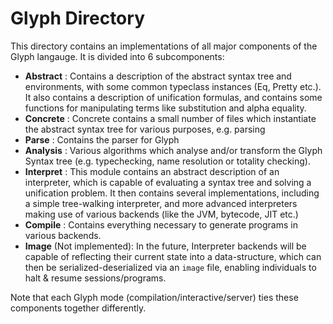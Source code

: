 # Glyph Directory

This directory contains an implementations of all major components of the Glyph
langauge. It is divided into 6 subcomponents:

+ **Abstract** : Contains a description of the abstract syntax tree and
  environments, with some common typeclass instances (Eq, Pretty etc.). It also
  contains a description of unification formulas, and contains some functions
  for manipulating terms like substitution and alpha equality.
+ **Concrete** : Concrete contains a small number of files which instantiate the
  abstract syntax tree for various purposes, e.g. parsing
+ **Parse** : Contains the parser for Glyph
+ **Analysis** : Various algorithms which analyse and/or transform the Glyph
  Syntax tree (e.g. typechecking, name resolution or totality checking).
+ **Interpret** : This module contains an abstract description of an
  interpreter, which is capable of evaluating a syntax tree and solving a
  unification problem. It then contains several implementations, including a
  simple tree-walking interpreter, and more advanced interpreters making use of
  various backends (like the JVM, bytecode, JIT etc.)
+ **Compile** : Contains everything necessary to generate programs in various
  backends. 
+ **Image** (Not implemented): In the future, Interpreter backends will be
  capable of reflecting their current state into a data-structure, which can
  then be serialized-deserialized via an `image` file, enabling individuals to
  halt & resume sessions/programs.

Note that each Glyph mode (compilation/interactive/server) ties these components
together differently.

